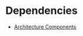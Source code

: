 # Dependencies
- [Architecture Components](https://developer.android.com/topic/libraries/architecture)